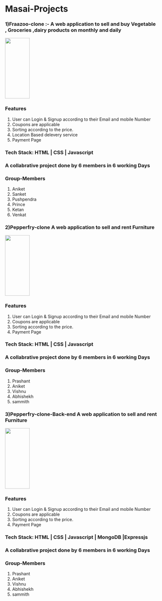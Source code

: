 # Masai-Projects
<h3> 1)Fraazoo-clone  :- A web application to sell and buy Vegetable , Groceries ,dairy products on monthly and daily</h3>
      <img src="https://globalprimenews.com/wp-content/uploads/2020/05/banner.3006cc04-777x437.png" height="200px" width="40%">
<div>
   <h3>Features</h3>
  <ol>
  <li>User can Login & Signup according to their Email and mobile Number</li>
  <li>Coupons are applicable</li>
  <li>Sorting according to the price.</li>
   <li>Location Based delevery service</li>
   <li>Payment Page</li>
</ol>
 </div>
 <h3>Tech Stack: HTML | CSS | Javascript</h3>
 
  <div>
  <h3>A collabrative project done by 6 members in 6 working Days</h3>
   <h3>Group-Members</h3>
  <ol>
   <li>Aniket</li>
  <li>Sanket</li>
  <li>Pushpendra</li>
  <li>Prince</li>
   <li>Ketan</li>
   <li>Venkat </li>
</ol>
  
  
  
  <h3> 2)Pepperfry-clone  A web application to sell and rent Furniture</h3>
      <img src="https://savinghop.in/wp-content/uploads/2016/08/Pepperfry-Coupons.jpg" height="200px" width="40%">
<div>
   <h3>Features</h3>
  <ol>
  <li>User can Login & Signup according to their Email and mobile Number</li>
  <li>Coupons are applicable</li>
  <li>Sorting according to the price.</li>
   <li>Payment Page</li>
</ol>
 </div>
 <h3>Tech Stack: HTML | CSS | Javascript</h3>
 
  <div>
  <h3>A collabrative project done by 6 members in 6 working Days</h3>
   <h3>Group-Members</h3>
  <ol>
   <li>Prashant</li>
  <li>Aniket</li>
  <li>Vishnu</li>
  <li>Abhishekh</li>
   <li>sammith</li>

</ol>
  
    
   <h3> 3)Pepperfry-clone-Back-end  A web application to sell and rent Furniture</h3>
   <img src="https://savinghop.in/wp-content/uploads/2016/08/Pepperfry-Coupons.jpg" height="200px" width="40%">
<div>
   <h3>Features</h3>
  <ol>
  <li>User can Login & Signup according to their Email and mobile Number</li>
  <li>Coupons are applicable</li>
  <li>Sorting according to the price.</li>
   <li>Payment Page</li>
</ol>
 </div>
 <h3>Tech Stack: HTML | CSS | Javascript | MongoDB |Expressjs </h3>
 
  <div>
  <h3>A collabrative project done by 6 members in 6 working Days</h3>
   <h3>Group-Members</h3>
  <ol>
   <li>Prashant</li>
  <li>Aniket</li>
  <li>Vishnu</li>
  <li>Abhishekh</li>
   <li>sammith</li>

</ol>
  
  
  
